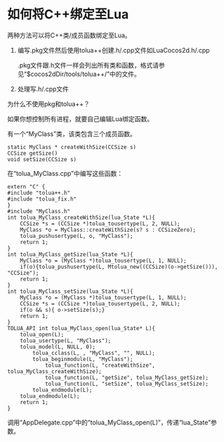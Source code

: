 # 如何将C++绑定至Lua

两种方法可以将C++类/成员函数绑定至Lua。

1. 编写.pkg文件然后使用tolua++创建.h/.cpp文件如LuaCocos2d.h/.cpp

	.pkg文件跟.h文件一样会列出所有类和函数，格式请参见“$cocos2dDir/tools/tolua++/”中的文件。
	
2. 处理写.h/.cpp文件

为什么不使用pkg和tolua++？
如果你想控制所有进程，就要自己编辑Lua绑定函数。
有一个“MyClass”类，该类包含三个成员函数。```
static MyClass * createWithSize(CCSize s)CCSize getSize()void setSize(CCSize s)```
在“tolua_MyClass.cpp”中编写这些函数：
```
extern "C" {#include "tolua++.h" #include "tolua_fix.h" }#include "MyClass.h" int tolua_MyClass_createWithSize(lua_State *L){    CCSize *s = (CCSize *)tolua_tousertype(L, 2, NULL);    MyClass *o = MyClass::createWithSize(s? s : CCSizeZero);    tolua_pushusertype(L, o, "MyClass");    return 1;}int tolua_MyClass_getSize(lua_State *L){    MyClass *o = (MyClass *)tolua_tousertype(L, 1, NULL);    if(o){tolua_pushusertype(L, Mtolua_new((CCSize)(o->getSize())), "CCSize");    return 1;}int tolua_MyClass_setSize(lua_State *L){    MyClass *o = (MyClass *)tolua_tousertype(L, 1, NULL);    CCSize *s = (CCSize *)tolua_tousertype(L, 2, NULL);    if(o && s){ o->setSize(s);}    return 1;}TOLUA_API int tolua_MyClass_open(lua_State* L){    tolua_open(L);    tolua_usertype(L, "MyClass");    tolua_model(L, NULL, 0);        tolua_cclass(L, , "MyClass", "", NULL);        tolua_beginmodule(L, "MyClass");            tolua_function(L, "createWithSize", tolua_MyClass_createWithSize);            tolua_function(L, "getSize", tolua_MyClass_getSize);            tolua_function(L, "setSize", tolua_MyClass_setSize);        tolua_endmodule(L);    tolua_endmodule(L);    return 1;}```
调用“AppDelegate.cpp”中的“tolua_MyClass_open(L)”，传递“lua_State”参数。